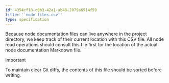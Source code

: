 ```yaml
---
id: 4354cf18-c0b3-42a1-ab48-2079a6914f59
title: '`node-files.csv`'
type: specification
---
```


Because node documentation files can live anywhere in the project directory, we keep track of their current location with this CSV file. All node read operations should consult this file first for the location of the actual node documentation Markdown file.

> [!IMPORTANT]
> To maintain clear Git diffs, the contents of this file should be sorted before writing.
